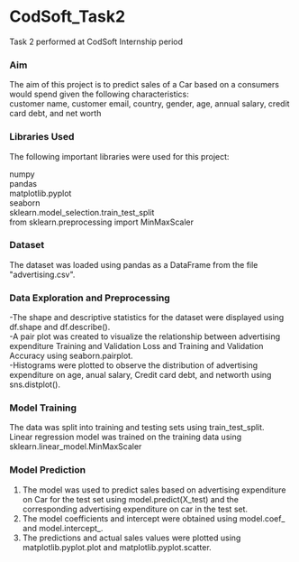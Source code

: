 # CodSoft_Task2
Task 2 performed at CodSoft Internship period

### **Aim**
The aim of this project is to predict sales of a Car based on a  consumers would spend given the following characteristics:<br>
customer name, customer email, country, gender, age, annual salary, credit card debt, and net worth

### **Libraries Used**
The following important libraries were used for this project:<br>

numpy<br>
pandas<br>
matplotlib.pyplot<br>
seaborn<br>
sklearn.model_selection.train_test_split<br>
from sklearn.preprocessing import MinMaxScaler<br>

### **Dataset**
The dataset was loaded using pandas as a DataFrame from the file "advertising.csv".

### **Data Exploration and Preprocessing**
-The shape and descriptive statistics for the dataset were displayed using df.shape and df.describe().<br>
-A pair plot was created to visualize the relationship between advertising expenditure Training and Validation Loss and Training and Validation Accuracy using seaborn.pairplot.<br>
-Histograms were plotted to observe the distribution of advertising expenditure on age, anual salary, Credit card debt, and networth using  sns.distplot().<br>

### **Model Training**
The data was split into training and testing sets using train_test_split.<br>
Linear regression model was trained on the training data using sklearn.linear_model.MinMaxScaler<br>


### **Model Prediction**
1. The model was used to predict sales based on advertising expenditure on Car for the test set using model.predict(X_test) and the corresponding advertising expenditure on car in the test set.<br>
2. The model coefficients and intercept were obtained using model.coef_ and model.intercept_.<br>
3. The predictions and actual sales values were plotted using matplotlib.pyplot.plot and matplotlib.pyplot.scatter.<br>
